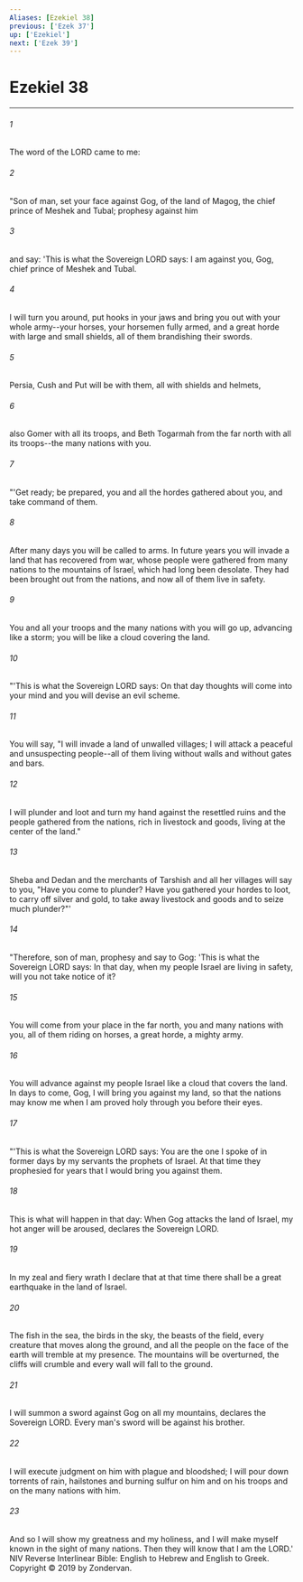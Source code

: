 ```yaml
---
Aliases: [Ezekiel 38]
previous: ['Ezek 37']
up: ['Ezekiel']
next: ['Ezek 39']
---
```

# Ezekiel 38

***


###### 1 
The word of the LORD came to me: 

###### 2 
"Son of man, set your face against Gog, of the land of Magog, the chief prince of Meshek and Tubal; prophesy against him 

###### 3 
and say: 'This is what the Sovereign LORD says: I am against you, Gog, chief prince of Meshek and Tubal. 

###### 4 
I will turn you around, put hooks in your jaws and bring you out with your whole army--your horses, your horsemen fully armed, and a great horde with large and small shields, all of them brandishing their swords. 

###### 5 
Persia, Cush and Put will be with them, all with shields and helmets, 

###### 6 
also Gomer with all its troops, and Beth Togarmah from the far north with all its troops--the many nations with you. 

###### 7 
"'Get ready; be prepared, you and all the hordes gathered about you, and take command of them. 

###### 8 
After many days you will be called to arms. In future years you will invade a land that has recovered from war, whose people were gathered from many nations to the mountains of Israel, which had long been desolate. They had been brought out from the nations, and now all of them live in safety. 

###### 9 
You and all your troops and the many nations with you will go up, advancing like a storm; you will be like a cloud covering the land. 

###### 10 
"'This is what the Sovereign LORD says: On that day thoughts will come into your mind and you will devise an evil scheme. 

###### 11 
You will say, "I will invade a land of unwalled villages; I will attack a peaceful and unsuspecting people--all of them living without walls and without gates and bars. 

###### 12 
I will plunder and loot and turn my hand against the resettled ruins and the people gathered from the nations, rich in livestock and goods, living at the center of the land." 

###### 13 
Sheba and Dedan and the merchants of Tarshish and all her villages will say to you, "Have you come to plunder? Have you gathered your hordes to loot, to carry off silver and gold, to take away livestock and goods and to seize much plunder?"' 

###### 14 
"Therefore, son of man, prophesy and say to Gog: 'This is what the Sovereign LORD says: In that day, when my people Israel are living in safety, will you not take notice of it? 

###### 15 
You will come from your place in the far north, you and many nations with you, all of them riding on horses, a great horde, a mighty army. 

###### 16 
You will advance against my people Israel like a cloud that covers the land. In days to come, Gog, I will bring you against my land, so that the nations may know me when I am proved holy through you before their eyes. 

###### 17 
"'This is what the Sovereign LORD says: You are the one I spoke of in former days by my servants the prophets of Israel. At that time they prophesied for years that I would bring you against them. 

###### 18 
This is what will happen in that day: When Gog attacks the land of Israel, my hot anger will be aroused, declares the Sovereign LORD. 

###### 19 
In my zeal and fiery wrath I declare that at that time there shall be a great earthquake in the land of Israel. 

###### 20 
The fish in the sea, the birds in the sky, the beasts of the field, every creature that moves along the ground, and all the people on the face of the earth will tremble at my presence. The mountains will be overturned, the cliffs will crumble and every wall will fall to the ground. 

###### 21 
I will summon a sword against Gog on all my mountains, declares the Sovereign LORD. Every man's sword will be against his brother. 

###### 22 
I will execute judgment on him with plague and bloodshed; I will pour down torrents of rain, hailstones and burning sulfur on him and on his troops and on the many nations with him. 

###### 23 
And so I will show my greatness and my holiness, and I will make myself known in the sight of many nations. Then they will know that I am the LORD.' NIV Reverse Interlinear Bible: English to Hebrew and English to Greek. Copyright © 2019 by Zondervan.
